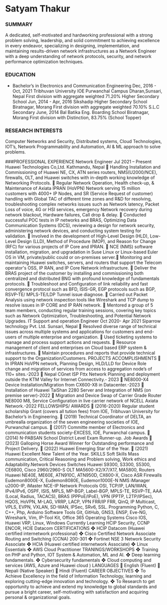 # Satyam Thakur

### SUMMARY
A dedicated, self-motivated and hardworking professional with a strong problem solving, leadership,
and solid commitment to achieving excellence in every endeavor, specializing in designing,
implementation, and maintaining results-driven network infrastructures as a Network Engineer with a
deep understanding of network protocols, security, and network performance optimization techniques.

### EDUCATION
- Bachelor’s in Electronics and Communication Engineering Dec, 2016 - Oct, 2021
Tribhuvan University IOE Purwanchal Campus Dharan,Sunsari, Nepal
First division with aggregate weighted 71.20%
Higher Secondary School Jun, 2014 - Apr, 2016
Sikshadip Higher Secondary School Biratnagar, Morang
First division with aggregate weighted 70.10%
S.L.C Secondary June, 2014
Bal Batika Eng. Boarding School Biratnagar, Morang
First division with Distinction, 83.75% (School Topper)

### RESEARCH INTERESTS
Computer Networks and Security, Distributed systems, Cloud Technologies, IOT’s, Network
Programmability and Automation, AI & ML approach to solve problems.

###PROFESSIONAL EXPERIENCE
Network Engineer Jul 2021 – Present
Huawei Technologies Co,Ltd. Kathmandu, Nepal
 Handling Installation and Commissioning of Huawei NE, CX, ATN series routers,
NMS(U2000/NCE), firewalls, OLT, and Huawei switches with in-depth working knowledge of
Networking Protocols.
 Regular Network Operation, Health check-up, & Maintenance of Axiata IPRAN (HoVPN)
Network serving 15 million customers with 4000+ IP Nodes, and SR (Service Request of customer)
handling with Global TAC of different time zones and R&D for resolving, troubleshooting
complex networks issues such as Network latency, Packet Loss of voice, 4G or HSI services,
emergency Network recovery during network blackout, Hardware failures, Call drop & delay.
 Conducted successful POC tests in IP networks and BRAS, Optimizing Data Communication
Systems (DCS), reviewing a design for network security, administering network devices, and
conducting system testing for validation.
 Involved in the development of High-Level Design (HLD), Low-Level Design (LLD), Method of
Procedure (MOP), and Reason for Change (RFC) for various projects of IP Core and IPRAN.
 NCE (NMS) software installation, migration, and upgradation in Suse Linux or Linux-based Euler
OS in VM, private/public could or on-premises server. Monitoring and maintaining Huawei switches, servers, and routers that support the Telecom
operator's OSS, IP RAN, and IP Core Network infrastructure.
 Deliver the BRAS project of the customer by installing and commissioning both centralized and
distributed BNG with profound knowledge of fundamentals protocols.
 Troubleshoot and Configuration of link reliability and fast convergence protocol such as BFD,
ISIS-GR, EGP protocols such as BGP, RSVP-TE/ MPLS-TE/LDP Tunnel issue diagnose.
 Carried out Packet Analysis using network inspection tools like Wireshark and TCP dump to
resolve issues in IP CORE and IP RAN network.
 Mentored a group of 5 team members, conducting regular training sessions, covering key topics
such as Network Optimization, Troubleshooting, and Potential Network Upgrades.
IT Support and operation Engineer Oct 2020- Apr 2021
Siparrow technology Pvt. Ltd. Sunsari, Nepal
 Resolved diverse range of technical issues across multiple systems and applications for customers
and end-users of multiple enterprise and organization.
 Used ticketing systems to manage and process support actions and requests.
 Resource management of client and enterprises on Cloud based ERP system & infrastructures.
 Maintain procedures and reports that provide technical support to the Organization/Customers.
PROJECTS ACCOMPLISHMENTS
 In IPRAN HoVPN network, Planning Design, HLD/LLD for Device Role change and migration
of services from access to aggregation node’s of 110+ sites.-2023
 Nepal CGnet ISP Fttx Network Planning and deployment outside the KTM Valley for Internet
Connectivity.- 2023
 NE8000-X4 Device Installation/Migration from CX600-X8 in Datacenter.-2023
 Installation of Huawei TaiShan 2280 Server and Integration of NMS (on premise server)-2022
 Migration and Device Swap of Carrier Grade Router NE8000 M8, Service Configuration in live
carrier network of NCELL Axiata Network.-2022
FELLOWSHIPS/ AWARDS
 (2016-2020) Regular student scholarship Grant (covers all tution fees) from IOE, Tribhuvan
University for Bachelor’s in Engineering.
 (2019) Technical Coordinator of DELTA, an umbrealla organization of the seven engineering
societies of IOE, Purwanchal campus.
 (2017) Committe member of Electronics and communication students society-EXCESS, IOE,
Purwanchal campus.
 (2014) N-PABSAN School District Level Exam Runner-up.
Job Awards
 (2023) Galloping Horse Award Winner for Outstanding performance and Project Delivery.
 (2022) Huawei Emerging Star of the Year.
 (2021) Huawei Excellent New Talent of the Year.
SKILLS
Soft Skills Mass communication, Critical Reasoning and Problem solving, Work ethics and
Adaptability.Network Devices
Switches Huawei S9300, S3300, S5300, CE6800, Cisco 2960/2960-S
OLT MA5600-X2/X7/X17, MA5800,
Routers Huawei NE40E, ME60E, ATN910C, ATN950D, CX600-X, Cisco ASR
Firewalls Eudemon8000E-X, Eudemon8080E, Eudemon1000E-N
NMS iManager u2000-IP, iMaster NCE-IP
Network Protocols
OSI, TCP/IP, LAN/WAN, IPv4/IPv6, OSPF, ISIS, MPLS, MP-BGP, Label-BGP, MPLS-TE,
RSVP-TE, AAA (Local, Radius, TACACS), BRAS (PPPoE/IPoE), VPN (PPTP, L2TP/IPSec),
HQOS, HoVPN, M-LAG, VRRP, LACP, VPN FRR/IP FRR, QinQ, IP Multicast, VPLS, EVPN,
VXLAN, SD-WAN, IPSec, SRv6, SSL.
Programming Python, C, C++, Php, Arduino
Software Tools Git, GitHub, GNS3, ENSP, Eve-NG, Wireshark, Vim, IP-Tool Kit, Office 365
Operating Systems Cisco IOS, Huawei VRP, Linux, Windows
Currently Learning HCIP Security, CCNP ENCOR, HCIE Datacom
CERTIFICATIONS
❖ HCIP Datacom (Huawei certified internetwork professional)
❖ Cisco Certified Network Associate Routing and Switching (CCNA) 200-301
❖ Fortinet NSE 3 Network Security Associate
❖ HCIA (Huawei certified internetwork Associate)
❖ Linux Essentials
❖ AWS Cloud Practitioner
TRANINGS/WORKSHOPS
❖ Training on PHP and Python, IOT System & Automation, ML and AI.
❖ Deep learning fundamentals.
❖ Cybersecurity fundamentals
❖ Cloud computing and services (AWS, Azure and Huawei cloud )
LANGUAGES
 English (Fluent)  Nepali (Native Speaker)  Hindi (Fluent)
CAREER OBJECTIVES
❖ To Achieve Excellency in the field of Information Technology, learning and exploring cutting-edge
innovation and technology.
❖ To Research to get opportunity to achieve and extend my knowledge to global standards and pursue
a bright career, self-motivating with satisfaction and acquiring personal & organizational goals.

